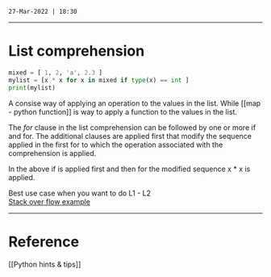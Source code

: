 `27-Mar-2022 | 18:30`

---
# List comprehension


```py
mixed = [ 1, 2, 'a', 2.3 ]    
mylist = [x * x for x in mixed if type(x) == int ]
print(mylist)

```

A consise way of applying an operation to the values in the list. While [[map - python function]] is way to apply a function to the values in the list.

The *for* clause in the list comprehension can be followed by one or more if and for.  The additional clauses are applied first that modify the sequence applied in the first for to which the operation associated with the comprehension is applied. 

In the above if is applied first and then for the modified sequence x * x is applied.

Best use case when you want to do L1 - L2   
[Stack over flow example](https://stackoverflow.com/questions/4211209/remove-all-the-elements-that-occur-in-one-list-from-another)

---
# Reference

[[Python hints & tips]]